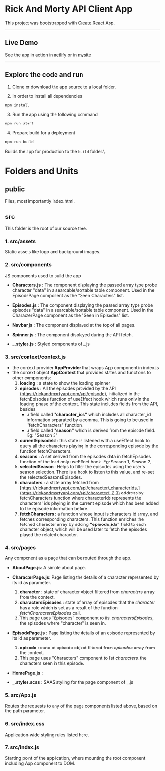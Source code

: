 # Rick And Morty API Client App

This project was bootstrapped with [Create React App](https://github.com/facebook/create-react-app).

---

## Live Demo

See the app in action in [netlify](https://rickn-morty.netlify.app) or
in [mysite](https://rick-and-morty.okarakas.com)

---

## Explore the code and run

1. Clone or download the app source to a local folder.

2. In order to install all dependencies

```bash
npm install
```

3. Run the app using the following command

```bash
npm run start
```

4. Prepare build for a deployment

```bash
npm run build
```

Builds the app for production to the `build` folder.\

# Folders and Units

## public

Files, most importantly index.html.

## src

This folder is the root of our source tree.

### 1. src/**assets**

Static assets like logo and background images.

### 2. src/**components**

JS components used to build the app

- **Characters.js** :
  The component displaying the passed array type probe character "data" in a searcable/sortable table component. Used in the EpisodePage component as the "Seen Characters" list.

- **Episodes.js** :
  The component displaying the passed array type probe episodes "data" in a searcable/sortable table component. Used in the CharacterPage component as the "Seen in Episodes" list.

- **Navbar.js** :
  The component displayed at the top of all pages.

- **Spinner.js** :
  The component displayed during the API fetch.

- **\_.styles.js** : Styled components of \_.js

### 3. src/context/**context.js**

- the context provider **AppProvider** that wraps App component in index.js
- the context object **AppContext** that provides states and functions to other components:
  1. **loading** : a state to show the loading spinner
  2. **episodes** : All the episodes provided by the API (https://rickandmortyapi.com/api/episode), initialized in the fetchEpisodes function of useEffect hook which runs only in the loading phase of the context.
     This state includes fields from the API, besides
     - a field called **"character_ids"** which includes all character_id information separated by a comma. This is going to be used in "fetchCharacters" function.
     - a field called **"season"** which is derived from the episode field. Eg: "Season 3"
  3. **currentEpisodeId** : this state is listened with a useEffect hook to query all the characters playing in the corresponding episode by the function fetchCharacters.
  4. **seasons** : A set derived from the episodes data in fetchEpisodes function of the load only useEffect hook. Eg: Season 1, Season 2, ...
  5. **selectedSeason** : Helps to filter the episodes using the user's season selection. There is a hook to listen to this value, and re-set the selectedSeasonsEpisodes.
  6. **characters** : a state array fetched from [https://rickandmortyapi.com/api/character/_characterIds_](https://rickandmortyapi.com/api/character/1,2,3) address by fetchCharacters function where characterIds represents the characters' ids playing in the current episode which has been added to the episode information before.
  7. **fetchCharacters** : a function whose input is characters id array, and fetches corresponding characters. This function enriches the fetched character array by adding **"episode_ids"** field to each character object, which will be used later to fetch the episodes played the related character.

### 4. src/**pages**

Any component as a page that can be routed through the app.

- **AboutPage.js**: A simple about page.
- **CharacterPage.js**:
  Page listing the details of a character represented by its id as parameter.

  1.  **character** : state of character object filtered from _characters_ array from the context.
  2.  **charactersEpisodes** : state of array of episodes that the _character_ has a role which is set as a result of the function _fetchCharactersEpisodes_ call.
  3.  This page uses "Episodes" component to list _charactersEpisodes_, the episodes where "character" is seen in.

- **EpisodePage.js** :
  Page listing the details of an episode represented by its id as parameter.

  1.  **episode** : state of episode object filtered from _episodes_ array from the context.
  2.  This page uses "Characters" component to list _characters_, the characters seen in this episode.

- **HomePage.js** :
- **\_.styles.scss** : SAAS styling for the page component of \_.js

### 5. src/**App.js**

Routes the requests to any of the page components listed above, based on the path parameter.

### 6. src/**index.css**

Application-wide styling rules listed here.

### 7. src/**index.js**

Starting point of the application, where mounting the root component including App component to DOM.
